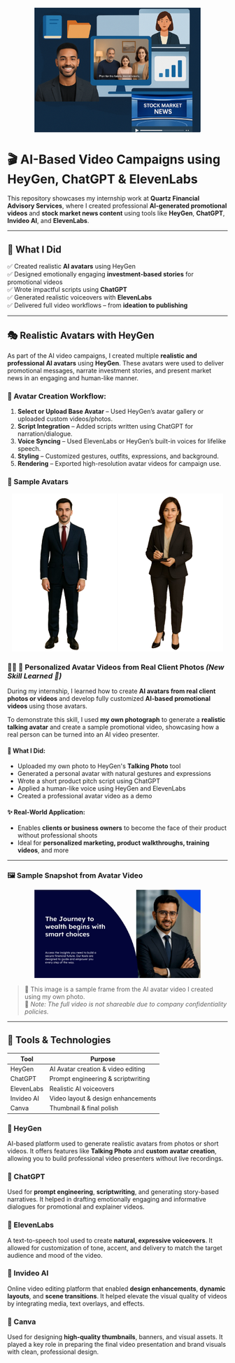 <p align="center">
  <img src="course work.png" alt="AI Video Campaigns Logo" width="380"/>
</p>

# 🎬 AI-Based Video Campaigns using HeyGen, ChatGPT & ElevenLabs

This repository showcases my internship work at **Quartz Financial Advisory Services**, where I created professional **AI-generated promotional videos** and **stock market news content** using tools like **HeyGen**, **ChatGPT**, **Invideo AI**, and **ElevenLabs**.

---

## 🧠 What I Did

✅ Created realistic **AI avatars** using HeyGen  
✅ Designed emotionally engaging **investment-based stories** for promotional videos  
✅ Wrote impactful scripts using **ChatGPT**  
✅ Generated realistic voiceovers with **ElevenLabs**  
✅ Delivered full video workflows – from **ideation to publishing**

---
## 🎭 Realistic Avatars with HeyGen

As part of the AI video campaigns, I created multiple **realistic and professional AI avatars** using **HeyGen**. These avatars were used to deliver promotional messages, narrate investment stories, and present market news in an engaging and human-like manner.

### 🔧 Avatar Creation Workflow:

1. **Select or Upload Base Avatar** – Used HeyGen’s avatar gallery or uploaded custom videos/photos.
2. **Script Integration** – Added scripts written using ChatGPT for narration/dialogue.
3. **Voice Syncing** – Used ElevenLabs or HeyGen’s built-in voices for lifelike speech.
4. **Styling** – Customized gestures, outfits, expressions, and background.
5. **Rendering** – Exported high-resolution avatar videos for campaign use.

### 👤 Sample Avatars

<p align="center">
  <img src="Avatar (3).png" alt="AI Avatar 1" width="240"/>
  <img src="Avatar (8).png" alt="AI Avatar 2" width="240"/>
</p>

### 🧑‍💼 📸 Personalized Avatar Videos from Real Client Photos *(New Skill Learned 🚀)*

During my internship, I learned how to create **AI avatars from real client photos or videos** and develop fully customized **AI-based promotional videos** using those avatars. 

To demonstrate this skill, I used **my own photograph** to generate a **realistic talking avatar** and create a sample promotional video, showcasing how a real person can be turned into an AI video presenter.

#### 💼 What I Did:
- Uploaded my own photo to HeyGen's **Talking Photo** tool
- Generated a personal avatar with natural gestures and expressions
- Wrote a short product pitch script using ChatGPT
- Applied a human-like voice using HeyGen and ElevenLabs
- Created a professional avatar video as a demo

#### ✨ Real-World Application:
- Enables **clients or business owners** to become the face of their product without professional shoots
- Ideal for **personalized marketing, product walkthroughs, training videos**, and more

---

### 🖼️ Sample Snapshot from Avatar Video

<p align="center">
  <img src="sample .png" alt="AI Avatar Sample Frame" width="380"/>
</p>

> 🧠 This image is a sample frame from the AI avatar video I created using my own photo.  
> 🚫 *Note: The full video is not shareable due to company confidentiality policies.*



---

## 🧰 Tools & Technologies

| Tool         | Purpose                            |
|--------------|-------------------------------------|
| HeyGen       | AI Avatar creation & video editing |
| ChatGPT      | Prompt engineering & scriptwriting |
| ElevenLabs   | Realistic AI voiceovers            |
| Invideo AI   | Video layout & design enhancements |
| Canva        | Thumbnail & final polish           |


### 🔹 HeyGen
AI-based platform used to generate realistic avatars from photos or short videos. It offers features like **Talking Photo** and **custom avatar creation**, allowing you to build professional video presenters without live recordings.

### 🔹 ChatGPT
Used for **prompt engineering**, **scriptwriting**, and generating story-based narratives. It helped in drafting emotionally engaging and informative dialogues for promotional and explainer videos.

### 🔹 ElevenLabs
A text-to-speech tool used to create **natural, expressive voiceovers**. It allowed for customization of tone, accent, and delivery to match the target audience and mood of the video.

### 🔹 Invideo AI
Online video editing platform that enabled **design enhancements**, **dynamic layouts**, and **scene transitions**. It helped elevate the visual quality of videos by integrating media, text overlays, and effects.

### 🔹 Canva
Used for designing **high-quality thumbnails**, banners, and visual assets. It played a key role in preparing the final video presentation and brand visuals with clean, professional design.
